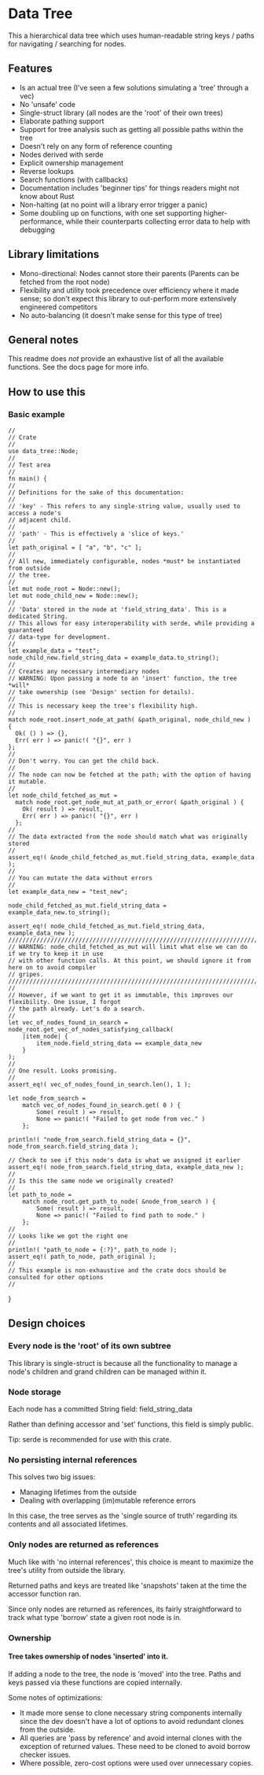 # Data Tree

This a hierarchical data tree which uses human-readable string keys / paths for
navigating / searching for nodes.

## Features

- Is an actual tree (I've seen a few solutions simulating a 'tree' through a vec)
- No 'unsafe' code
- Single-struct library (all nodes are the 'root' of their own trees)
- Elaborate pathing support
- Support for tree analysis such as getting all possible paths within the tree
- Doesn't rely on any form of reference counting
- Nodes derived with serde
- Explicit ownership management
- Reverse lookups
- Search functions (with callbacks)
- Documentation includes 'beginner tips' for things readers might not know about Rust
- Non-halting (at no point will a library error trigger a panic)
- Some doubling up on functions, with one set supporting higher-performance, while their 
counterparts collecting error data to help with debugging

## Library limitations

- Mono-directional: Nodes cannot store their parents (Parents can be fetched from the root node)
- Flexibility and utility took precedence over efficiency where it made sense; so don't
  expect this library to out-perform more extensively engineered competitors
- No auto-balancing (it doesn't make sense for this type of tree)

## General notes

This readme does *not* provide an exhaustive list of all the available functions. See the
docs page for more info.

## How to use this

### Basic example
    //
    // Crate
    //
    use data_tree::Node;
    //
    // Test area
    //
    fn main() {
    //
    // Definitions for the sake of this documentation:
    //
    // 'key' - This refers to any single-string value, usually used to access a node's
    // adjacent child.
    //
    // 'path' - This is effectively a 'slice of keys.'
    //
    let path_original = [ "a", "b", "c" ];
    //
    // All new, immediately configurable, nodes *must* be instantiated from outside
    // the tree.
    //
    let mut node_root = Node::new();
    let mut node_child_new = Node::new();
    //
    // 'Data' stored in the node at 'field_string_data'. This is a dedicated String.
    // This allows for easy interoperability with serde, while providing a guaranteed
    // data-type for development.
    //
    let example_data = "test";
    node_child_new.field_string_data = example_data.to_string();
    //
    // Creates any necessary intermediary nodes
    // WARNING: Upon passing a node to an 'insert' function, the tree *will*
    // take ownership (see 'Design' section for details).
    //
    // This is necessary keep the tree's flexibility high.
    //
    match node_root.insert_node_at_path( &path_original, node_child_new ) {
      Ok( () ) => {},
      Err( err ) => panic!( "{}", err )
    };
    //
    // Don't worry. You can get the child back.
    //
    // The node can now be fetched at the path; with the option of having it mutable.
    //
    let node_child_fetched_as_mut =
      match node_root.get_node_mut_at_path_or_error( &path_original ) {
        Ok( result ) => result,
        Err( err ) => panic!( "{}", err )
      };
    //
    // The data extracted from the node should match what was originally stored
    //
    assert_eq!( &node_child_fetched_as_mut.field_string_data, example_data );
    //
    // You can mutate the data without errors
    //
    let example_data_new = "test_new";

    node_child_fetched_as_mut.field_string_data = example_data_new.to_string();

    assert_eq!( node_child_fetched_as_mut.field_string_data, example_data_new );
    //////////////////////////////////////////////////////////////////////////////////////////////////
    // WARNING: node_child_fetched_as_mut will limit what else we can do if we try to keep it in use
    // with other function calls. At this point, we should ignore it from here on to avoid compiler
    // gripes.
    //////////////////////////////////////////////////////////////////////////////////////////////////
    //
    // However, if we want to get it as immutable, this improves our flexibility. One issue, I forgot
    // the path already. Let's do a search.
    //
    let vec_of_nodes_found_in_search = node_root.get_vec_of_nodes_satisfying_callback(
        |item_node| {
            item_node.field_string_data == example_data_new
        }
    );
    //
    // One result. Looks promising.
    //
    assert_eq!( vec_of_nodes_found_in_search.len(), 1 );

    let node_from_search =
        match vec_of_nodes_found_in_search.get( 0 ) {
            Some( result ) => result,
            None => panic!( "Failed to get node from vec." )
        };

    println!( "node_from_search.field_string_data = {}", node_from_search.field_string_data );

    // Check to see if this node's data is what we assigned it earlier
    assert_eq!( node_from_search.field_string_data, example_data_new );
    //
    // Is this the same node we originally created?
    //
    let path_to_node =
        match node_root.get_path_to_node( &node_from_search ) {
            Some( result ) => result,
            None => panic!( "Failed to find path to node." )
        };
    //
    // Looks like we got the right one
    //
    println!( "path_to_node = {:?}", path_to_node );
    assert_eq!( path_to_node, path_original );
    //
    // This example is non-exhaustive and the crate docs should be consulted for other options
    //
}

## Design choices

### Every node is the 'root' of its own subtree

This library is single-struct is because all the functionality to manage a node's children
and grand children can be managed within it.

### Node storage

Each node has a committed String field: field_string_data

Rather than defining accessor and 'set' functions, this field is simply public.

Tip: serde is recommended for use with this crate.

### No persisting internal references

This solves two big issues:
- Managing lifetimes from the outside
- Dealing with overlapping (im)mutable reference errors

In this case, the tree serves as the 'single source of truth' regarding its contents
and all associated lifetimes.

### Only nodes are returned as references

Much like with 'no internal references', this choice is meant to maximize the tree's
utility from outside the library.

Returned paths and keys are treated like 'snapshots' taken at the time the accessor function
ran.

Since only nodes are returned as references, its fairly straightforward to track what type 
'borrow' state a given root node is in.

### Ownership

#### Tree takes ownership of nodes 'inserted' into it.

If adding a node to the tree, the node is 'moved' into the tree. Paths and keys
passed via these functions are copied internally.

Some notes of optimizations:
- It made more sense to clone necessary string components internally since the dev
doesn't have a lot of options to avoid redundant clones from the outside.
- All queries are 'pass by reference' and avoid internal clones with the exception
of returned values. These need to be cloned to avoid borrow checker issues.
- Where possible, zero-cost options were used over unnecessary copies.
